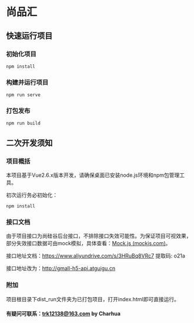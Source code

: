 # 尚品汇

## 快速运行项目

### 初始化项目

```
npm install
```

### 构建并运行项目
```
npm run serve
```

### 打包发布
```
npm run build
```



## 二次开发须知

### 项目概括

本项目基于Vue2.6.x版本开发，请确保桌面已安装node.js环境和npm包管理工具。

初次运行务必初始化：

```
npm install
```



### 接口文档

由于项目接口为尚硅谷后台接口，不排除接口失效可能性。为保证项目可视效果，部分失效接口数据可由mock模拟，具体查看：[Mock.js (mockjs.com)](http://mockjs.com/)。

接口地址文档：https://www.aliyundrive.com/s/3HRuBq8VRc7 提取码: o21a

接口地址改为：http://gmall-h5-api.atguigu.cn



### 附加

项目根目录下dist_run文件夹为已打包项目，打开index.html即可直接运行。



#### 有疑问可联系：trk12138@163.com by Charhua

